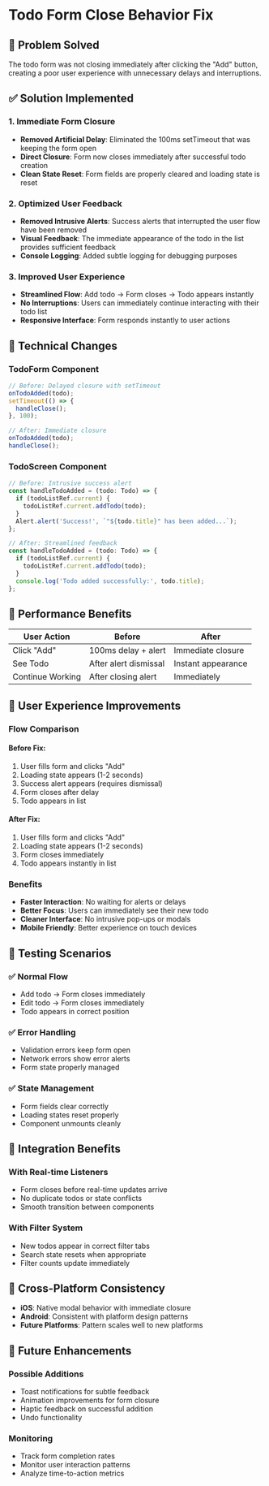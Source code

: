 # Todo Form Close Behavior Fix

## 🎯 Problem Solved
The todo form was not closing immediately after clicking the "Add" button, creating a poor user experience with unnecessary delays and interruptions.

## ✅ Solution Implemented

### 1. **Immediate Form Closure**
- **Removed Artificial Delay**: Eliminated the 100ms setTimeout that was keeping the form open
- **Direct Closure**: Form now closes immediately after successful todo creation
- **Clean State Reset**: Form fields are properly cleared and loading state is reset

### 2. **Optimized User Feedback**
- **Removed Intrusive Alerts**: Success alerts that interrupted the user flow have been removed
- **Visual Feedback**: The immediate appearance of the todo in the list provides sufficient feedback
- **Console Logging**: Added subtle logging for debugging purposes

### 3. **Improved User Experience**
- **Streamlined Flow**: Add todo → Form closes → Todo appears instantly
- **No Interruptions**: Users can immediately continue interacting with their todo list
- **Responsive Interface**: Form responds instantly to user actions

## 🔧 Technical Changes

### TodoForm Component
```typescript
// Before: Delayed closure with setTimeout
onTodoAdded(todo);
setTimeout(() => {
  handleClose();
}, 100);

// After: Immediate closure
onTodoAdded(todo);
handleClose();
```

### TodoScreen Component
```typescript
// Before: Intrusive success alert
const handleTodoAdded = (todo: Todo) => {
  if (todoListRef.current) {
    todoListRef.current.addTodo(todo);
  }
  Alert.alert('Success!', `"${todo.title}" has been added...`);
};

// After: Streamlined feedback
const handleTodoAdded = (todo: Todo) => {
  if (todoListRef.current) {
    todoListRef.current.addTodo(todo);
  }
  console.log('Todo added successfully:', todo.title);
};
```

## 🚀 Performance Benefits

| User Action | Before | After |
|-------------|--------|-------|
| Click "Add" | 100ms delay + alert | Immediate closure |
| See Todo | After alert dismissal | Instant appearance |
| Continue Working | After closing alert | Immediately |

## 🎨 User Experience Improvements

### Flow Comparison

#### Before Fix:
1. User fills form and clicks "Add"
2. Loading state appears (1-2 seconds)
3. Success alert appears (requires dismissal)
4. Form closes after delay
5. Todo appears in list

#### After Fix:
1. User fills form and clicks "Add"
2. Loading state appears (1-2 seconds)
3. Form closes immediately
4. Todo appears instantly in list

### Benefits
- **Faster Interaction**: No waiting for alerts or delays
- **Better Focus**: Users can immediately see their new todo
- **Cleaner Interface**: No intrusive pop-ups or modals
- **Mobile Friendly**: Better experience on touch devices

## 🧪 Testing Scenarios

### ✅ Normal Flow
- Add todo → Form closes immediately
- Edit todo → Form closes immediately
- Todo appears in correct position

### ✅ Error Handling
- Validation errors keep form open
- Network errors show error alerts
- Form state properly managed

### ✅ State Management
- Form fields clear correctly
- Loading states reset properly
- Component unmounts cleanly

## 🔄 Integration Benefits

### With Real-time Listeners
- Form closes before real-time updates arrive
- No duplicate todos or state conflicts
- Smooth transition between components

### With Filter System
- New todos appear in correct filter tabs
- Search state resets when appropriate
- Filter counts update immediately

## 📱 Cross-Platform Consistency

- **iOS**: Native modal behavior with immediate closure
- **Android**: Consistent with platform design patterns
- **Future Platforms**: Pattern scales well to new platforms

## 🔮 Future Enhancements

### Possible Additions
- Toast notifications for subtle feedback
- Animation improvements for form closure
- Haptic feedback on successful addition
- Undo functionality

### Monitoring
- Track form completion rates
- Monitor user interaction patterns
- Analyze time-to-action metrics